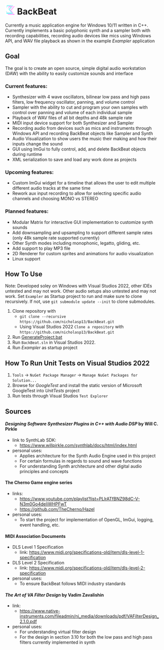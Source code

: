 # ![BackBeat](BackBeat/assets/logos/BackbeatLogo_NoFilter_32x32.png?raw=true "BackBeat")  BackBeat

Currently a music application engine for Windows 10/11 written in C++.
Currently implements a basic polyphonic synth and a sampler both with recording capabilities,
recording audio devices like mics using Windows API, and WAV file playback as shown in the example _Exampler_ application

## Goal
The goal is to create an open source, simple digital audio workstation (DAW) with the ability to easily customize sounds and interface
### Current features:
- Synthesizer with 4 wave oscillators, bilinear low pass and high pass filters, low frequency oscillator, panning, and volume control
- Sampler with the ability to cut and program your own samples with control over panning and volume of each individual sample
- Playback of WAV files of all bit depths and 48k sample rate
- MIDI input device support for both Synthesizer and Sampler
- Recording audio from devices such as mics and instruments through Windows API and recording BackBeat objects like Sampler and Synth
- Audio Visualization to show users the music their making and how their inputs change the sound
- GUI using ImGui to fully control, add, and delete BackBeat objects during runtime
- XML serialization to save and load any work done as projects
### Upcoming features:
- Custom ImGui widget for a timeline that allows the user to edit multiple different audio tracks at the same time
- Rework aux input recording to allow for selecting specific audio channels and choosing MONO vs STEREO
### Planned features:
- Modular Matrix for interactive GUI implementation to customize synth sounds
- Add downsampling and upsampling to support different sample rates (only 48k sample rate supported currently)
- Other Synth modes including monophonic, legatto, gliding, etc.
- Add support to play MP3 file
- 2D Renderer for custom sprites and animations for audio visualization
- Linux support

## How To Use
Note: Developed soley on Windows with Visual Studios 2022, other IDEs untested and may not work. Other audio setups also untested and may not work.
Set `Exampler` as Startup project to run and make sure to clone recursively. If not, use `git submodule update --init` to clone submodules.
1. Clone repository with
	- `git clone --recursive https://github.com/nicholasp13/BackBeat.git`
 	- Using Visual Studios 2022 `Clone a repository` with `https://github.com/nicholasp13/BackBeat.git`
2. Run [GenerateProject.bat](https://github.com/nicholasp13/BackBeat/blob/main/GenerateProject.bat)
3. Run `BackBeat.sln` in Visual Studios 2022.
4. Run _Exampler_ as startup project

## How To Run Unit Tests on Visual Studios 2022
1. `Tools` -> `NuGet Package Manager` -> `Manage NuGet Packages for Solution...`
2. Browse for _GoogleTest_ and install the static version of Microsoft GoogleTest into _UnitTests_ project
3. Run tests through Visual Studios `Test Explorer`
  
## Sources
#### _Designing Software Synthesizer Plugins in C++ with Audio DSP_ by Will C. Pirkle
- link to SynthLab SDK:
  	* https://www.willpirkle.com/synthlab/docs/html/index.html
 - personal uses:
 	* Applies architecture for the Synth Audio Engine used in this project
	* For certain formulas in regards to sound and wave functions
 	* For understanding Synth architecture and other digital audio principles and concepts	 	 	
#### The Cherno Game engine series
- links: 
	* https://www.youtube.com/playlist?list=PLlrATfBNZ98dC-V-N3m0Go4deliWHPFwT
	* https://github.com/TheCherno/Hazel
- personal uses:
	* To start the project for implementation of OpenGL, ImGui, logging, event handling, etc. 
#### MIDI Association Documents
- DLS Level 1 Specification
  	* link: https://www.midi.org/specifications-old/item/dls-level-1-specification
- DLS Level 2 Specification
  	* link: https://www.midi.org/specifications-old/item/dls-level-2-specification
- personal uses:
  	* To ensure BackBeat follows MIDI industry standards
#### _The Art of VA Filter Design_ by Vadim Zavalishin
- link:
  	* https://www.native-instruments.com/fileadmin/ni_media/downloads/pdf/VAFilterDesign_2.1.0.pdf
- personal uses:
  	* For understanding virtual filter design
  	* For the design in section 3.10 for both the low pass and high pass filters currently implemented in synth
